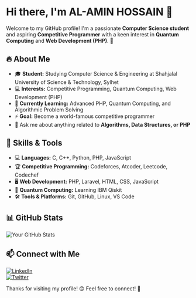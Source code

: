 # Hi there, I'm AL-AMIN HOSSAIN 👋

Welcome to my GitHub profile! I'm a passionate **Computer Science student** and aspiring **Competitive Programmer** with a keen interest in **Quantum Computing** and **Web Development (PHP)**. 🚀

## 🔥 About Me
- 🎓 **Student:** Studying Computer Science & Engineering at Shahjalal University of Science & Technology, Sylhet
- 💻 **Interests:** Competitive Programming, Quantum Computing, Web Development (PHP)
- 🌱 **Currently Learning:** Advanced PHP, Quantum Computing, and Algorithmic Problem Solving
- ⚡ **Goal:** Become a world-famous competitive programmer
- 💬 Ask me about anything related to **Algorithms, Data Structures, or PHP**

## 🚀 Skills & Tools
- 💻 **Languages:** C, C++, Python, PHP, JavaScript
- 🏆 **Competitive Programming:** Codeforces, Atcoder, Leetcode, Codechef
- 🖥 **Web Development:** PHP, Laravel, HTML, CSS, JavaScript
- 🔬 **Quantum Computing:** Learning IBM Qiskit
- 🛠 **Tools & Platforms:** Git, GitHub, Linux, VS Code

## 📊 GitHub Stats
![Your GitHub Stats](https://github-readme-stats.vercel.app/api?username=alamin-hossain57&show_icons=true&theme=radical)

## 📫 Connect with Me
[![LinkedIn](https://img.shields.io/badge/LinkedIn-Connect-blue?style=flat&logo=linkedin)](https://www.linkedin.com/in/alamin-sust-cse/)  
[![Twitter](https://img.shields.io/badge/Twitter-Follow-blue?style=flat&logo=twitter)](https://x.com/__alamin____)  

Thanks for visiting my profile! 😊 Feel free to connect! 🚀
